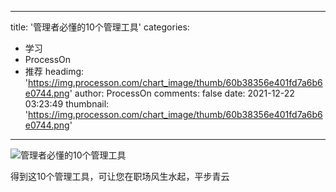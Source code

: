 
---
title: '管理者必懂的10个管理工具'
categories: 
 - 学习
 - ProcessOn
 - 推荐
headimg: 'https://img.processon.com/chart_image/thumb/60b38356e401fd7a6b6e0744.png'
author: ProcessOn
comments: false
date: 2021-12-22 03:23:49
thumbnail: 'https://img.processon.com/chart_image/thumb/60b38356e401fd7a6b6e0744.png'
---

<div>   
<img class="thumb" alt="管理者必懂的10个管理工具" src="https://img.processon.com/chart_image/thumb/60b38356e401fd7a6b6e0744.png" referrerpolicy="no-referrer">
<p>得到这10个管理工具，可让您在职场风生水起，平步青云</p>  
</div>
            